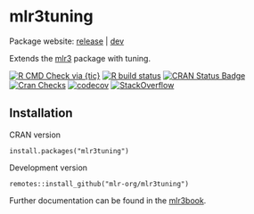 # mlr3tuning

Package website: [release](https://mlr3tuning.mlr-org.com/) | [dev](https://mlr3tuning.mlr-org.com/dev)

Extends the [mlr3](https://mlr3.mlr-org.com) package with tuning.

<!-- badges: start -->
[![R CMD Check via {tic}](https://img.shields.io/github/workflow/status/mlr-org/mlr3tuning/R%20CMD%20Check%20via%20%7Btic%7D?logo=github&label=R%20CMD%20Check%20via%20{tic}&style=flat-square)](https://github.com/mlr-org/mlr3tuning/actions)
[![R build status](https://github.com/mlr-org/mlr3tuning/workflows/R-CMD-check/badge.svg)](https://github.com/mlr-org/mlr3tuning/actions)
[![CRAN Status Badge](https://www.r-pkg.org/badges/version-ago/mlr3tuning)](https://cran.r-project.org/package=mlr3tuning)
[![Cran Checks](https://cranchecks.info/badges/worst/mlr3tuning)](https://cran.r-project.org/web/checks/check_results_mlr3tuning.html)
[![codecov](https://codecov.io/gh/mlr-org/mlr3tuning/branch/master/graph/badge.svg)](https://codecov.io/gh/mlr-org/mlr3tuning)
[![StackOverflow](https://img.shields.io/badge/stackoverflow-mlr3-orange.svg)](https://stackoverflow.com/questions/tagged/mlr3)
<!-- badges: end -->

## Installation

CRAN version

```{r}
install.packages("mlr3tuning")
```

Development version

```{r}
remotes::install_github("mlr-org/mlr3tuning")
```

Further documentation can be found in the [mlr3book](https://mlr3book.mlr-org.com/tuning.html).
